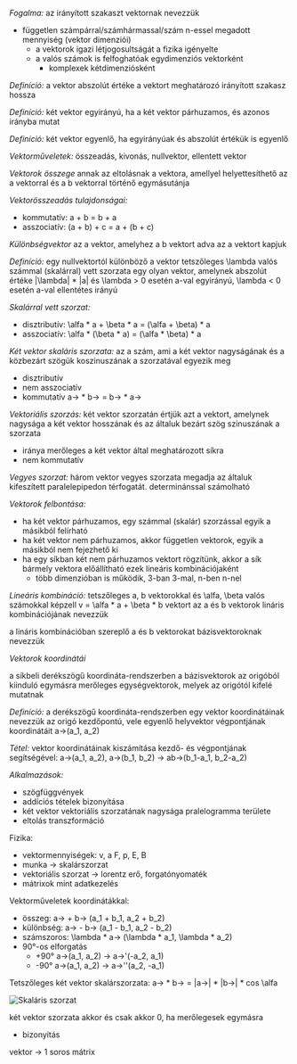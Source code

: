 *Fogalma:* az irányított szakaszt vektornak nevezzük

 - független számpárral/számhármassal/szám n-essel megadott mennyiség (vektor dimenziói)
   - a vektorok igazi létjogosultságát a fizika igényelte
   - a valós számok is felfoghatóak egydimenziós vektorként
     - komplexek kétdimenziósként

*Definíció:* a vektor abszolút értéke a vektort meghatározó irányított szakasz hossza

*Definíció:* két vektor egyirányú, ha a két vektor párhuzamos, és azonos irányba mutat

*Definíció:* két vektor egyenlő, ha egyirányúak és abszolút értékük is egyenlő

*Vektorműveletek:* összeadás, kivonás, nullvektor, ellentett vektor

*Vektorok összege* annak az eltolásnak a vektora, amellyel helyettesíthető az a vektorral és a b vektorral történő egymásutánja

*Vektorösszeadás tulajdonságai:*
 - kommutatív: a + b = b + a
 - asszociatív: (a + b) + c = a + (b + c)

*Különbségvektor* az a vektor, amelyhez a b vektort adva az a vektort kapjuk

*Definíció:* egy nullvektortól különböző a vektor tetszőleges \lambda valós számmal (skalárral) vett szorzata egy olyan vektor, amelynek abszolút értéke |\lambda| * |a| és \lambda > 0 esetén a-val egyirányú, \lambda < 0 esetén a-val ellentétes irányú

*Skalárral vett szorzat:*
 - disztributív: \alfa * a + \beta * a = (\alfa + \beta) * a
 - asszociatív: \alfa * (\beta * a) = (\alfa * \beta) * a

*Két vektor skaláris szorzata:* az a szám, ami a két vektor nagyságának és a közbezárt szögük koszinuszának a szorzatával egyezik meg

 - disztributív
 - nem asszociatív
 - kommutatív a-> * b-> = b-> * a->

*Vektoriális szorzás:* két vektor szorzatán értjük azt a vektort, amelynek nagysága a két vektor hosszának és az általuk bezárt szög szinuszának a szorzata

 - iránya merőleges a két vektor által meghatározott síkra
 - nem kommutatív

*Vegyes szorzat:* három vektor vegyes szorzata megadja az általuk kifeszített paralelepipedon térfogatát. determinánssal számolható

*Vektorok felbontása:*

 - ha két vektor párhuzamos, egy számmal (skalár) szorzással egyik a másikból felírható
 - ha két vektor nem párhuzamos, akkor független vektorok, egyik a másikból nem fejezhető ki
 - ha egy síkban két nem párhuzamos vektort rögzítünk, akkor a sík bármely vektora előállítható ezek lineáris kombinációjaként
   - több dimenzióban is működik, 3-ban 3-mal, n-ben n-nel

*Lineáris kombináció:* tetszőleges a, b vektorokkal és \alfa, \beta valós számokkal képzell v = \alfa * a + \beta * b vektort az a és b vektorok lináris kombinációjának nevezzük

a lináris kombinációban szereplő a és b vektorokat bázisvektoroknak nevezzük

*Vektorok koordinátái*

a síkbeli derékszögű koordináta-rendszerben a bázisvektorok az origóból kiinduló egymásra merőleges egységvektorok, melyek az origótól kifelé mutatnak

*Definíció:* a derékszögű koordináta-rendszerben egy vektor koordinátáinak nevezzük az origó kezdőpontú, vele egyenlő helyvektor végpontjának koordinátáit a->(a_1, a_2)

*Tétel:* vektor koordinátáinak kiszámítása kezdő- és végpontjának segítségével: a->(a_1, a_2), a->(b_1, b_2) -> ab->(b_1-a_1, b_2-a_2)

*Alkalmazások:*

 - szögfüggvények
 - addíciós tételek bizonyítása
 - két vektor vektoriális szorzatának nagysága pralelogramma területe
 - eltolás transzformáció

Fizika:

 - vektormennyiségek: v, a F, p, E, B
 - munka -> skalárszorzat
 - vektoriális szorzat -> lorentz erő, forgatónyomaték
 - mátrixok mint adatkezelés

Vektorműveletek koordinátákkal:

 - összeg: a-> + b-> (a_1 + b_1, a_2 + b_2)
 - különbség: a-> - b-> (a_1 - b_1, a_2 - b_2)
 - számszoros: \lambda * a-> (\lambda * a_1, \lambda * a_2)
 - 90°-os elforgatás
   - +90° a->(a_1, a_2) -> a->'(-a_2, a_1)
   - -90° a->(a_1, a_2) -> a->''(a_2, -a_1)

Tetszőleges két vektor skalárszorzata: a-> * b-> = |a->| * |b->| * cos \alfa

![Skaláris szorzat](skalaris-szorzat.png)

két vektor szorzata akkor és csak akkor 0, ha merőlegesek egymásra
 - bizonyítás

vektor -> 1 soros mátrix
